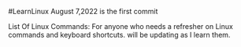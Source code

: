 #LearnLinux
August 7,2022 is the first commit

List Of Linux Commands:
For anyone who needs a refresher on Linux commands and keyboard shortcuts.
will be updating as I learn them.
